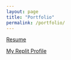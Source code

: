 ```yaml
---
layout: page
title: "Portfolio"
permalink: /portfolio/
---
```


[Resume]({{site.baseurl}}/assets/Resume.pdf)

[My Replit Profile](https://replit.com/@LucaDel11)
